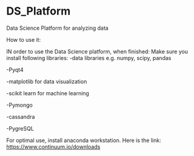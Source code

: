 # DS_Platform
Data Science Platform for analyzing data

How to use it:

IN order to use the Data Science platform, when finished:
Make sure you install following libraries:
-data libraries e.g. numpy, scipy, pandas

-Pyqt4

-matplotlib for data visualization

-scikit learn for machine learning

-Pymongo

-cassandra

-PygreSQL

For optimal use, install anaconda workstation. Here is the link: https://www.continuum.io/downloads
